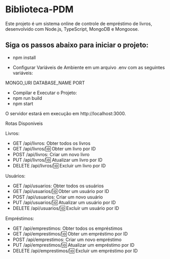 # Biblioteca-PDM

Este projeto é um sistema online de controle de empréstimo de livros, desenvolvido com Node.js, TypeScript, MongoDB e Mongoose. 

## Siga os passos abaixo para iniciar o projeto:

* npm install

* Configurar Variáveis de Ambiente em um arquivo .env com as seguintes variáveis:

MONGO_URI
DATABASE_NAME
PORT

* Compilar e Executar o Projeto:
* npm run build
* npm start

O servidor estará em execução em http://localhost:3000.

Rotas Disponíveis

Livros:

* GET /api/livros: Obter todos os livros
* GET /api/livros/:id: Obter um livro por ID
* POST /api/livros: Criar um novo livro
* PUT /api/livros/:id: Atualizar um livro por ID
* DELETE /api/livros/:id: Excluir um livro por ID

Usuários:

* GET /api/usuarios: Obter todos os usuários
* GET /api/usuarios/:id: Obter um usuário por ID
* POST /api/usuarios: Criar um novo usuário
* PUT /api/usuarios/:id: Atualizar um usuário por ID
* DELETE /api/usuarios/:id: Excluir um usuário por ID

Empréstimos:

* GET /api/emprestimos: Obter todos os empréstimos
* GET /api/emprestimos/:id: Obter um empréstimo por ID
* POST /api/emprestimos: Criar um novo empréstimo
* PUT /api/emprestimos/:id: Atualizar um empréstimo por ID
* DELETE /api/emprestimos/:id: Excluir um empréstimo por ID

